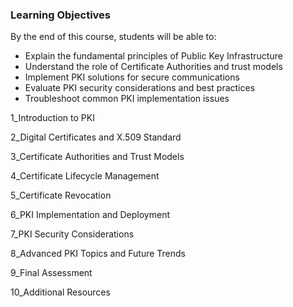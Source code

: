 ### Learning Objectives
By the end of this course, students will be able to:
- Explain the fundamental principles of Public Key Infrastructure
- Understand the role of Certificate Authorities and trust models
- Implement PKI solutions for secure communications
- Evaluate PKI security considerations and best practices
- Troubleshoot common PKI implementation issues

1_Introduction to PKI

2_Digital Certificates and X.509 Standard

3_Certificate Authorities and Trust Models

4_Certificate Lifecycle Management

5_Certificate Revocation

6_PKI Implementation and Deployment

7_PKI Security Considerations

8_Advanced PKI Topics and Future Trends

9_Final Assessment

10_Additional Resources
